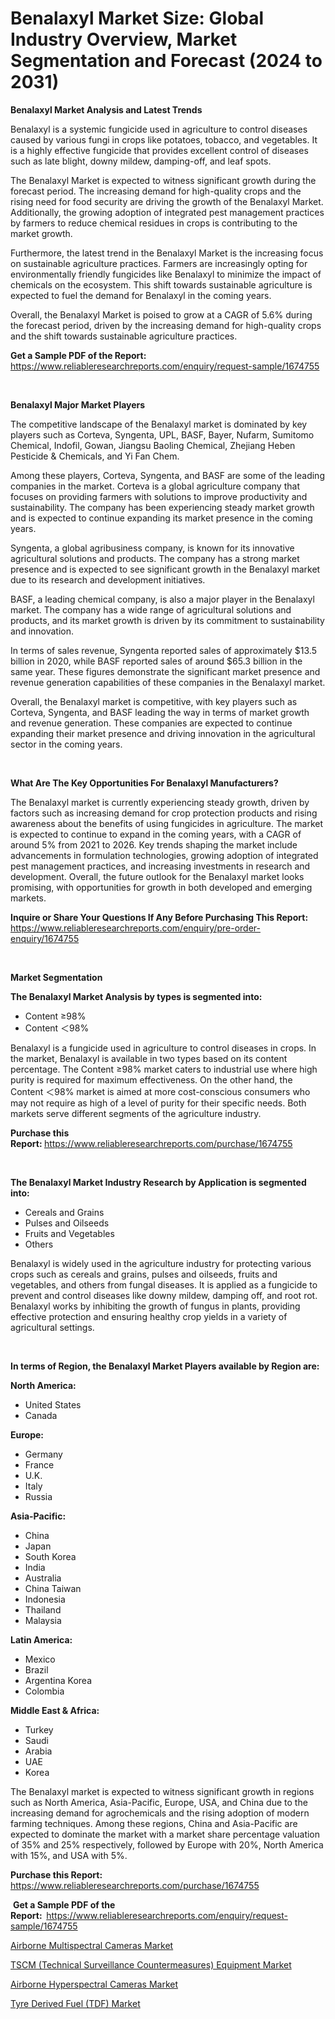 <p><h1>Benalaxyl Market Size: Global Industry Overview, Market Segmentation and Forecast (2024 to 2031)</h1></p><p><strong>Benalaxyl Market Analysis and Latest Trends</strong></p>
<p><p>Benalaxyl is a systemic fungicide used in agriculture to control diseases caused by various fungi in crops like potatoes, tobacco, and vegetables. It is a highly effective fungicide that provides excellent control of diseases such as late blight, downy mildew, damping-off, and leaf spots.</p><p>The Benalaxyl Market is expected to witness significant growth during the forecast period. The increasing demand for high-quality crops and the rising need for food security are driving the growth of the Benalaxyl Market. Additionally, the growing adoption of integrated pest management practices by farmers to reduce chemical residues in crops is contributing to the market growth.</p><p>Furthermore, the latest trend in the Benalaxyl Market is the increasing focus on sustainable agriculture practices. Farmers are increasingly opting for environmentally friendly fungicides like Benalaxyl to minimize the impact of chemicals on the ecosystem. This shift towards sustainable agriculture is expected to fuel the demand for Benalaxyl in the coming years.</p><p>Overall, the Benalaxyl Market is poised to grow at a CAGR of 5.6% during the forecast period, driven by the increasing demand for high-quality crops and the shift towards sustainable agriculture practices.</p></p>
<p><strong>Get a Sample PDF of the Report:&nbsp;</strong> <a href="https://www.reliableresearchreports.com/enquiry/request-sample/1674755">https://www.reliableresearchreports.com/enquiry/request-sample/1674755</a></p>
<p>&nbsp;</p>
<p><strong>Benalaxyl Major Market Players</strong></p>
<p><p>The competitive landscape of the Benalaxyl market is dominated by key players such as Corteva, Syngenta, UPL, BASF, Bayer, Nufarm, Sumitomo Chemical, Indofil, Gowan, Jiangsu Baoling Chemical, Zhejiang Heben Pesticide & Chemicals, and Yi Fan Chem. </p><p>Among these players, Corteva, Syngenta, and BASF are some of the leading companies in the market. Corteva is a global agriculture company that focuses on providing farmers with solutions to improve productivity and sustainability. The company has been experiencing steady market growth and is expected to continue expanding its market presence in the coming years.</p><p>Syngenta, a global agribusiness company, is known for its innovative agricultural solutions and products. The company has a strong market presence and is expected to see significant growth in the Benalaxyl market due to its research and development initiatives.</p><p>BASF, a leading chemical company, is also a major player in the Benalaxyl market. The company has a wide range of agricultural solutions and products, and its market growth is driven by its commitment to sustainability and innovation.</p><p>In terms of sales revenue, Syngenta reported sales of approximately $13.5 billion in 2020, while BASF reported sales of around $65.3 billion in the same year. These figures demonstrate the significant market presence and revenue generation capabilities of these companies in the Benalaxyl market.</p><p>Overall, the Benalaxyl market is competitive, with key players such as Corteva, Syngenta, and BASF leading the way in terms of market growth and revenue generation. These companies are expected to continue expanding their market presence and driving innovation in the agricultural sector in the coming years.</p></p>
<p>&nbsp;</p>
<p><strong>What Are The Key Opportunities For Benalaxyl Manufacturers?</strong></p>
<p><p>The Benalaxyl market is currently experiencing steady growth, driven by factors such as increasing demand for crop protection products and rising awareness about the benefits of using fungicides in agriculture. The market is expected to continue to expand in the coming years, with a CAGR of around 5% from 2021 to 2026. Key trends shaping the market include advancements in formulation technologies, growing adoption of integrated pest management practices, and increasing investments in research and development. Overall, the future outlook for the Benalaxyl market looks promising, with opportunities for growth in both developed and emerging markets.</p></p>
<p><strong>Inquire or Share Your Questions If Any Before Purchasing This Report:</strong> <a href="https://www.reliableresearchreports.com/enquiry/pre-order-enquiry/1674755">https://www.reliableresearchreports.com/enquiry/pre-order-enquiry/1674755</a></p>
<p>&nbsp;</p>
<p><strong>Market Segmentation</strong></p>
<p><strong>The Benalaxyl Market Analysis by types is segmented into:</strong></p>
<p><ul><li>Content ≥98%</li><li>Content ＜98%</li></ul></p>
<p><p>Benalaxyl is a fungicide used in agriculture to control diseases in crops. In the market, Benalaxyl is available in two types based on its content percentage. The Content ≥98% market caters to industrial use where high purity is required for maximum effectiveness. On the other hand, the Content ＜98% market is aimed at more cost-conscious consumers who may not require as high of a level of purity for their specific needs. Both markets serve different segments of the agriculture industry.</p></p>
<p><strong>Purchase this Report:&nbsp;</strong><a href="https://www.reliableresearchreports.com/purchase/1674755">https://www.reliableresearchreports.com/purchase/1674755</a></p>
<p>&nbsp;</p>
<p><strong>The Benalaxyl Market Industry Research by Application is segmented into:</strong></p>
<p><ul><li>Cereals and Grains</li><li>Pulses and Oilseeds</li><li>Fruits and Vegetables</li><li>Others</li></ul></p>
<p><p>Benalaxyl is widely used in the agriculture industry for protecting various crops such as cereals and grains, pulses and oilseeds, fruits and vegetables, and others from fungal diseases. It is applied as a fungicide to prevent and control diseases like downy mildew, damping off, and root rot. Benalaxyl works by inhibiting the growth of fungus in plants, providing effective protection and ensuring healthy crop yields in a variety of agricultural settings.</p></p>
<p>&nbsp;</p>
<p><strong>In terms of Region, the Benalaxyl Market Players available by Region are:</strong></p>
<p>
    <p> <strong> North America: </strong>
        <ul>
            <li>United States</li>
            <li>Canada</li>
        </ul>
        </p> 
    <p> <strong> Europe: </strong>
        <ul>
            <li>Germany</li>
            <li>France</li>
            <li>U.K.</li>
            <li>Italy</li>
            <li>Russia</li>
        </ul>
        </p> 
    <p> <strong> Asia-Pacific: </strong>
        <ul>
            <li>China</li>
            <li>Japan</li>
            <li>South Korea</li>
            <li>India</li>
            <li>Australia</li>
            <li>China Taiwan</li>
            <li>Indonesia</li>
            <li>Thailand</li>
            <li>Malaysia</li>
        </ul>
        </p> 
    <p> <strong> Latin America: </strong>
        <ul>
            <li>Mexico</li>
            <li>Brazil</li>
            <li>Argentina Korea</li>
            <li>Colombia</li>
        </ul>
        </p> 
    <p> <strong> Middle East & Africa: </strong>
        <ul>
            <li>Turkey</li>
            <li>Saudi</li>
            <li>Arabia</li>
            <li>UAE</li>
            <li>Korea</li>
        </ul>
    </p>
    </p>
<p><p>The Benalaxyl market is expected to witness significant growth in regions such as North America, Asia-Pacific, Europe, USA, and China due to the increasing demand for agrochemicals and the rising adoption of modern farming techniques. Among these regions, China and Asia-Pacific are expected to dominate the market with a market share percentage valuation of 35% and 25% respectively, followed by Europe with 20%, North America with 15%, and USA with 5%.</p></p>
<p><strong>Purchase this Report: </strong><a href="https://www.reliableresearchreports.com/purchase/1674755">https://www.reliableresearchreports.com/purchase/1674755</a></p>
<p>&nbsp;<strong>Get a Sample PDF of the Report:&nbsp;&nbsp;</strong><a href="https://www.reliableresearchreports.com/enquiry/request-sample/1674755">https://www.reliableresearchreports.com/enquiry/request-sample/1674755</a></p>
<p><strong></strong></p>
<p><p><a href="https://view.publitas.com/reportprime-1/airborne-multispectral-cameras-market-size-growing-and-forecasted-for-period-from-2023-2030-and-provides-complete-market-analysis-of-this-market/">Airborne Multispectral Cameras Market</a></p><p><a href="https://view.publitas.com/reportprime-1/tscm-technical-surveillance-countermeasures-equipment-market-research-report-the-key-to-successful-business-strategy-forecasted-for-period-from-2023-2030/">TSCM (Technical Surveillance Countermeasures) Equipment Market</a></p><p><a href="https://view.publitas.com/reportprime-1/airborne-hyperspectral-cameras-market-research-report-reveals-the-latest-trends-and-opportunities-of-this-market-for-period-from-2023-2030/">Airborne Hyperspectral Cameras Market</a></p><p><a href="https://zircon-bluebell-299.notion.site/Insights-into-Tyre-Derived-Fuel-TDF-Market-Size-Analysing-Market-Share-Trends-and-Growth-from-2-ee8ae789e22845ad8947c49bfe2d6208">Tyre Derived Fuel (TDF) Market</a></p></p>